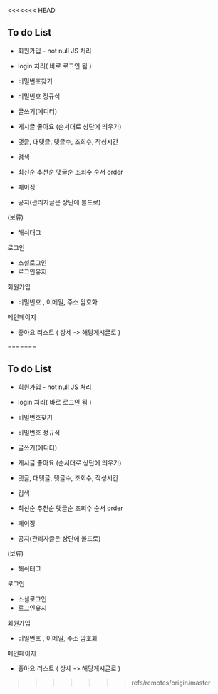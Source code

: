 <<<<<<< HEAD
## To do List
- 회원가입 - not null JS 처리
- login 처리( 바로 로그인 됨 )
- 비밀번호찾기
- 비밀번호 정규식

- 글쓰기(에디터)
- 게시글 좋아요 (순서대로 상단에 띄우기)
- 댓글, 대댓글, 댓글수, 조회수, 작성시간
- 검색
- 최신순 추천순 댓글순 조회수 순서 order 
- 페이징
- 공지(관리자글은 상단에 볼드로)

(보류)
- 해쉬태그


로그인

- 소셜로그인
- 로그인유지

회원가입
- 비밀번호 , 이메일, 주소 암호화

메인페이지
- 좋아요 리스트 ( 상세 -> 해당게시글로 )

=======
## To do List
- 회원가입 - not null JS 처리
- login 처리( 바로 로그인 됨 )
- 비밀번호찾기
- 비밀번호 정규식

- 글쓰기(에디터)
- 게시글 좋아요 (순서대로 상단에 띄우기)
- 댓글, 대댓글, 댓글수, 조회수, 작성시간
- 검색
- 최신순 추천순 댓글순 조회수 순서 order 
- 페이징
- 공지(관리자글은 상단에 볼드로)

(보류)
- 해쉬태그


로그인

- 소셜로그인
- 로그인유지

회원가입
- 비밀번호 , 이메일, 주소 암호화

메인페이지
- 좋아요 리스트 ( 상세 -> 해당게시글로 )

>>>>>>> refs/remotes/origin/master
